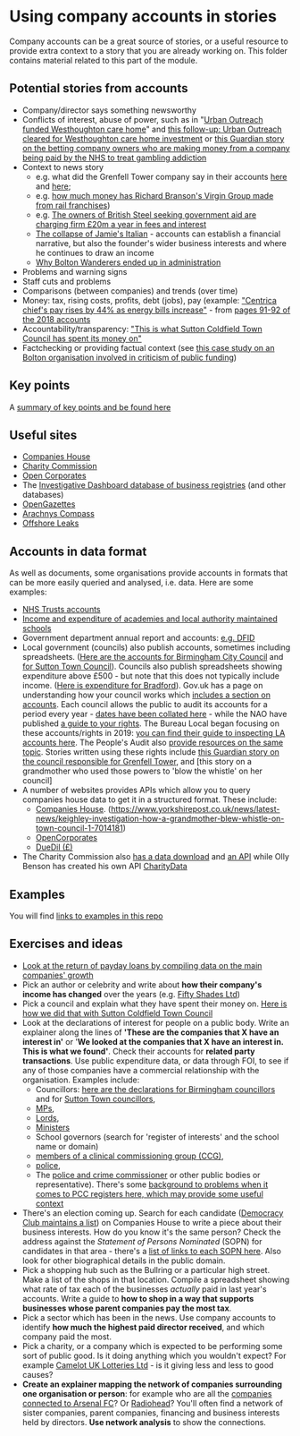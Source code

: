 # Using company accounts in stories

Company accounts can be a great source of stories, or a useful resource to provide extra context to a story that you are already working on. This folder contains material related to this part of the module.

## Potential stories from accounts

* Company/director says something newsworthy
* Conflicts of interest, abuse of power, such as in "[Urban Outreach funded Westhoughton care home](https://www.theboltonnews.co.uk/news/17707979.bolton-urban-outreach-funded-westhoughton-woodlands-care-home/)" and [this follow-up: Urban Outreach cleared for Westhoughton care home investment](https://www.theboltonnews.co.uk/news/17713657.urban-outreach-cleared-for-westhoughton-care-home-investment/) or [this Guardian story on the betting company owners who are making money from a company being paid by the NHS to treat gambling addiction](https://www.theguardian.com/society/2020/jan/16/betfred-owners-make-millions-from-company-treating-gambling-addicts)
* Context to news story 
  * e.g. what did the Grenfell Tower company say in their accounts [here](https://www.theguardian.com/business/2018/mar/08/rydon-profit-rises-grenfell-tower-contractor) and [here](https://www.insidehousing.co.uk/news/news/rydon-makes-no-grenfell-provision-in-accounts-60648); 
  * e.g. [how much money has Richard Branson's Virgin Group made from rail franchises](https://www.theguardian.com/business/2019/apr/11/richard-branson-earned-300m-virgin-rail-franchises))
  * e.g. [The owners of British Steel seeking government aid are charging firm £20m a year in fees and interest](https://www.theguardian.com/business/2019/may/15/british-steels-owners-charging-company-20m-a-year-in-fees-and-interest)
  * [The collapse of Jamie's Italian](https://www.theguardian.com/food/2019/may/21/jamies-italian-struggled-for-relevance-as-people-changed-their-habits) - accounts can establish a financial narrative, but also the founder's wider business interests and where he continues to draw an income
  * [Why Bolton Wanderers ended up in administration](https://nickigoeconsultancy.co.uk/blogs/f/bolton-wanderers-in-administration)
* Problems and warning signs
* Staff cuts and problems
* Comparisons (between companies) and trends (over time)
* Money: tax, rising costs, profits, debt (jobs), pay (example: ["Centrica chief's pay rises by 44% as energy bills increase"](https://www.theguardian.com/business/2019/apr/08/centrica-boss-got-44-pay-rise-amid-job-cuts) - from [pages 91-92 of the 2018 accounts](https://www.centrica.com/sites/default/files/annual_report_2018.pdf)
* Accountability/transparency: ["This is what Sutton Coldfield Town Council has spent its money on"](https://birminghameastside.com/this-is-what-sutton-coldfield-town-council-has-spent-its-money-on/)
* Factchecking or providing factual context (see [this case study on an Bolton organisation involved in criticism of public funding](https://github.com/paulbradshaw/MED7369-Specialist-Investigative-Journalism/blob/master/accounts/casestudybcomosques.md))

## Key points

A [summary of key points and be found here](https://github.com/paulbradshaw/MED7369-Specialist-Investigative-Journalism/blob/master/accounts/keypoints.md)

## Useful sites

* [Companies House](https://beta.companieshouse.gov.uk/)
* [Charity Commission](http://beta.charitycommission.gov.uk/)
* [Open Corporates](https://opencorporates.com/)
* The [Investigative Dashboard database of business registries](https://investigativedashboard.org/databases/topics/business) (and other databases)
* [OpenGazettes](http://opengazettes.com/)
* [Arachnys Compass](https://compass.arachnys.com)
* [Offshore Leaks](https://offshoreleaks.icij.org/)

## Accounts in data format

As well as documents, some organisations provide accounts in formats that can be more easily queried and analysed, i.e. data. Here are some examples:

* [NHS Trusts accounts](https://www.gov.uk/government/publications/nhs-trusts-accounts-2016-to-2017)
* [Income and expenditure of academies and local authority maintained schools](https://www.gov.uk/government/collections/statistics-local-authority-school-finance-data)
* Government department annual report and accounts: [e.g. DFID](https://www.gov.uk/government/publications/dfid-annual-report-and-accounts-2016-17)
* Local government (councils) also publish accounts, sometimes including spreadsheets. ([Here are the accounts for Birmingham City Council](https://www.birmingham.gov.uk/info/20217/accounts/474/accounts) and [for Sutton Town Council](https://www.suttoncoldfieldtowncouncil.gov.uk/how-we-spend-your-money/budgetfinance/)). Councils also publish spreadsheets showing expenditure above £500 - but note that this does not typically include income. ([Here is expenditure for Bradford](https://www.bradford.gov.uk/open-data/our-datasets/expenditure-greater-than-500-in-value/)). Gov.uk has a page on understanding how your council works which [includes a section on accounts](https://www.gov.uk/understand-how-your-council-works/spending-and-accounts). Each council allows the public to audit its accounts for a period every year - [dates have been collated here](https://github.com/bbc-data-unit/council-accounts) - while the NAO have published [a guide to your rights](https://www.nao.org.uk/code-audit-practice/council-accounts-a-guide-to-your-rights/#). The Bureau Local began focusing on these accounts/rights in 2019: [you can find their guide to inspecting LA accounts here](https://docs.google.com/document/d/1JjDN2RgknW4L053NBKg2cy7wnYow5raXX8-JvioDVqw/edit). The People's Audit also [provide resources on the same topic](http://www.thepeoplesaudit.info/). Stories written using these rights include [this Guardian story on the council responsible for Grenfell Tower](https://www.theguardian.com/uk-news/2017/jul/20/grenfell-council-made-more-on-two-house-sales-than-it-spent-on-cladding), and [this story on a grandmother who used those powers to 'blow the whistle' on her council]
* A number of websites provides APIs which allow you to query companies house data to get it in a structured format. These include:
  * [Companies House](https://developer.companieshouse.gov.uk/api/docs/). (https://www.yorkshirepost.co.uk/news/latest-news/keighley-investigation-how-a-grandmother-blew-whistle-on-town-council-1-7014181)
  * [OpenCorporates](http://api.opencorporates.com/)
  * [DueDil (£)](https://www.duedil.com/api)
* The Charity Commission also [has a data download](http://data.charitycommission.gov.uk/) and [an API](http://apps.charitycommission.gov.uk/Showcharity/APIConsole/APIConsoleHome.aspx) while Olly Benson has created his own API [CharityData](https://olib.uk/charity/html/api)

## Examples

You will find [links to examples in this repo](https://github.com/paulbradshaw/MED7369-Specialist-Investigative-Journalism/blob/master/accounts/examples.md)


## Exercises and ideas

* [Look at the return of payday loans by compiling data on the main companies' growth](https://github.com/paulbradshaw/MED7369-Specialist-Investigative-Journalism/blob/master/accounts/paydayexercise.md)
* Pick an author or celebrity and write about **how their company's income has changed** over the years (e.g. [Fifty Shades Ltd](https://beta.companieshouse.gov.uk/company/07934674/filing-history))
* Pick a council and explain what they have spent their money on. [Here is how we did that with Sutton Coldfield Town Council](https://github.com/Birmingham-Eastside/sutton-coldfield-town-council)
* Look at the declarations of interest for people on a public body. Write an explainer along the lines of **'These are the companies that X have an interest in'** or '**We looked at the companies that X have an interest in. This is what we found'**. Check their accounts for **related party transactions**. Use public expenditure data, or data through FOI, to see if any of those companies have a commercial relationship with the organisation. Examples include:
  * Councillors: [here are the declarations for Birmingham councillors](https://www.birmingham.gov.uk/info/50069/councillors/285/councillors_interests/1) and for [Sutton Town councillors](https://www.suttoncoldfieldtowncouncil.gov.uk/the-council/councillors/),
  * [MPs](https://www.parliament.uk/mps-lords-and-offices/standards-and-financial-interests/parliamentary-commissioner-for-standards/registers-of-interests/register-of-members-financial-interests/),
  * [Lords](https://www.parliament.uk/mps-lords-and-offices/standards-and-interests/register-of-lords-interests/),
  * [Ministers](https://www.gov.uk/government/publications/list-of-ministers-interests)
  * School governors (search for 'register of interests' and the school name or domain)
  * [members of a clinical commissioning group (CCG)](https://www.birminghamandsolihullccg.nhs.uk/about-us/register-of-interests),
  * [police](http://foi.west-midlands.police.uk/publication-scheme/lists-and-registers/),
  * The [police and crime commissioner](https://www.dorset.pcc.police.uk/information-hub/publication-scheme/lists-and-registers/) or other public bodies or representative). There's some [background to problems when it comes to PCC registers here, which may provide some useful context](http://library.college.police.uk/docs/pcc-register-of-interests-2013-to-14.pdf)
* There's an election coming up. Search for each candidate ([Democracy Club maintains a list](https://candidates.democracyclub.org.uk/)) on Companies House to write a piece about their business interests. How do you know it's the same person? Check the address against the *Statement of Persons Nominated* (SOPN) for candidates in that area - there's a [list of links to each SOPN here](https://docs.google.com/spreadsheets/d/1eRdHm-DdpEh0meLB3DzZrkN8PfdLbQIMpEVDQUpxphg/edit#gid=0). Also look for other biographical details in the public domain.
* Pick a shopping hub such as the Bullring or a particular high street. Make a list of the shops in that location. Compile a spreadsheet showing what rate of tax each of the businesses *actually* paid in last year's accounts. Write a guide to **how to shop in a way that supports businesses whose parent companies pay the most tax**.
* Pick a sector which has been in the news. Use company accounts to identify **how much the highest paid director received**, and which company paid the most.
* Pick a charity, or a company which is expected to be performing some sort of public good. Is it doing anything which you wouldn't expect? For example [Camelot UK Lotteries Ltd](https://beta.companieshouse.gov.uk/company/02822203/filing-history) - is it giving less and less to good causes?
* **Create an explainer mapping the network of companies surrounding one organisation or person**: for example who are all the [companies connected to Arsenal FC](https://embed.kumu.io/3471de53ff336a677855f153a766f46d)? Or [Radiohead](https://www.theguardian.com/music/2016/apr/29/radiohead-corporate-structure-firms)? You'll often find a network of sister companies, parent companies, financing and business interests held by directors. **Use network analysis** to show the connections.

